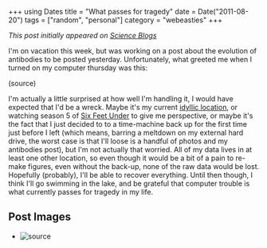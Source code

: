 +++
using Dates
title = "What passes for tragedy"
date = Date("2011-08-20")
tags = ["random", "personal"]
category = "webeasties"
+++

_This post initially appeared on [Science Blogs](http://scienceblogs.com/webeasties)_

I'm on vacation this week, but was working on a post about the evolution of antibodies to be posted yesterday. Unfortunately, what greeted me when I turned on my computer thursday was this:

(source)

I'm actually a little surprised at how well I'm handling it, I would have expected that I'd be a wreck. Maybe it's my current [idyllic location](http://www.vtfpr.org/parks/htm/catherine.htm), or watching season 5 of [Six Feet Under](http://en.wikipedia.org/wiki/Six_Feet_Under_(TV_series)) to give me perspective, or maybe it's the fact that I just decided to to a time-machine back up for the first time just before I left (which means, barring a meltdown on my external hard drive, the worst case is that I'll loose is a handful of photos and my antibodies post), but I'm not actually that worried. All of my data lives in at least one other location, so even though it would be a bit of a pain to re-make figures, even without the back-up, none of the raw data would be lost. 
Hopefully (probably), I'll be able to recover everything. Until then though, I think I'll go swimming in the lake, and be grateful that computer trouble is what currently passes for tragedy in my life. 

      
  

 ## Post Images

- ![source](/_assets/img/webeasties/mac-queston-mark2.jpg)


